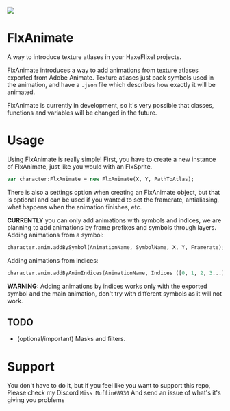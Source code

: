![](./logo.svg)

# FlxAnimate

A way to introduce texture atlases in your HaxeFlixel projects.

FlxAnimate introduces a way to add animations from texture atlases exported from Adobe Animate.
Texture atlases just pack symbols used in the animation, and have a `.json` file which describes how exactly it will be animated.

FlxAnimate is currently in development, so it's very possible that classes, functions and variables will be changed in the future.

# Usage
Using FlxAnimate is really simple! First, you have to create a new instance of FlxAnimate, just like you would with an FlxSprite.

```haxe
var character:FlxAnimate = new FlxAnimate(X, Y, PathToAtlas);
```

There is also a settings option when creating an FlxAnimate object, but that is optional and can be used if you wanted to set the framerate, antialiasing, what happens when the animation finishes, etc.

**CURRENTLY** you can only add animations with symbols and indices, we are planning to add animations by frame prefixes and symbols through layers.
Adding animations from a symbol:
```haxe
character.anim.addBySymbol(AnimationName, SymbolName, X, Y, Framerate);
```

Adding animations from indices:
```haxe
character.anim.addByAnimIndices(AnimationName, Indices ([0, 1, 2, 3...] etc.), Framerate);
```

**WARNING:** Adding animations by indices works only with the exported symbol and the main animation, don't try with different symbols as it will not work.

## TODO
* (optional/important) Masks and filters.

# Support
You don't have to do it, but if you feel like you want to support this repo, Please check my Discord `Miss Muffin#8930` And send an issue of what's it's giving you problems
